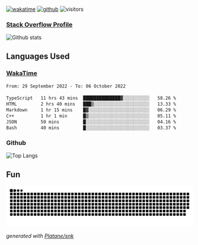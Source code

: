 [![wakatime](https://wakatime.com/badge/user/82c377cd-a54c-404c-b7df-177b313ca539.svg)](https://wakatime.com/@82c377cd-a54c-404c-b7df-177b313ca539)
[![github](https://img.shields.io/github/followers/xinthose?logo=github&style=plastic)](https://github.com/alanhamlett?tab=followers)
![visitors](https://visitor-badge.glitch.me/badge?page_id=xinthose&left_color=green&right_color=red)
### [Stack Overflow Profile](https://stackoverflow.com/users/4056146/xinthose)

![Github stats](https://github-readme-stats.vercel.app/api?username=xinthose&show_icons=true&theme=radical&count_private=true)

## Languages Used

### [WakaTime](https://wakatime.com/)
<!--START_SECTION:waka-->

```text
From: 29 September 2022 - To: 06 October 2022

TypeScript   11 hrs 43 mins  ██████████████▓░░░░░░░░░░   58.26 %
HTML         2 hrs 40 mins   ███▒░░░░░░░░░░░░░░░░░░░░░   13.33 %
Markdown     1 hr 15 mins    █▓░░░░░░░░░░░░░░░░░░░░░░░   06.29 %
C++          1 hr 1 min      █▒░░░░░░░░░░░░░░░░░░░░░░░   05.11 %
JSON         50 mins         █░░░░░░░░░░░░░░░░░░░░░░░░   04.16 %
Bash         40 mins         █░░░░░░░░░░░░░░░░░░░░░░░░   03.37 %
```

<!--END_SECTION:waka-->

### Github

![Top Langs](https://github-readme-stats.vercel.app/api/top-langs/?username=xinthose)

## Fun
![github contribution grid snake animation](https://raw.githubusercontent.com/xinthose/xinthose/output/github-contribution-grid-snake.svg)

_generated with [Platane/snk](https://github.com/Platane/snk)_
